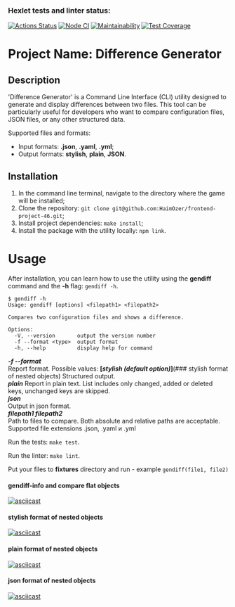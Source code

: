### Hexlet tests and linter status:

[![Actions Status](https://github.com/HaimOzer/frontend-project-46/actions/workflows/hexlet-check.yml/badge.svg)](https://github.com/HaimOzer/frontend-project-46/actions)
[![Node CI](https://github.com/HaimOzer/frontend-project-46/actions/workflows/main.yml/badge.svg)](https://github.com/HaimOzer/frontend-project-46/actions/workflows/main.yml)
[![Maintainability](https://api.codeclimate.com/v1/badges/6cccef303005f710685b/maintainability)](https://codeclimate.com/github/HaimOzer/frontend-project-46/maintainability)
[![Test Coverage](https://api.codeclimate.com/v1/badges/6cccef303005f710685b/test_coverage)](https://codeclimate.com/github/HaimOzer/frontend-project-46/test_coverage)

# Project Name: Difference Generator

## Description

'Difference Generator' is a Command Line Interface (CLI) utility designed to generate and display differences between two files. This tool can be particularly useful for developers who want to compare configuration files, JSON files, or any other structured data.

Supported files and formats:

- Input formats: **.json**, **.yaml**, **.yml**;
- Output formats: **stylish**, **plain**, **JSON**.

## Installation

1. In the command line terminal, navigate to the directory where the game will be installed;
2. Clone the repository: `git clone git@github.com:HaimOzer/frontend-project-46.git`;
3. Install project dependencies: `make install`;
4. Install the package with the utility locally: `npm link`.

# Usage

After installation, you can learn how to use the utility using the **gendiff** command and the **-h** flag: `gendiff -h`.

```
$ gendiff -h
Usage: gendiff [options] <filepath1> <filepath2>

Compares two configuration files and shows a difference.

Options:
  -V, --version       output the version number
  -f --format <type>  output format
  -h, --help          display help for command
```

**_-f --format_**  
 Report format. Possible values:
**[_stylish (default option)_]**(### stylish format of nested objects)
Structured output.  
**_plain_**
Report in plain text. List includes only changed, added or deleted keys, unchanged keys are skipped.  
**_json_**  
 Output in json format.  
**_filepath1 filepath2_**  
 Path to files to compare. Both absolute and relative paths are acceptable. Supported file extensions .json, .yaml и .yml

Run the tests: `make test`.

Run the linter: `make lint`.

Put your files to **fixtures** directory and run - example `gendiff(file1, file2)`

#### gendiff-info and compare flat objects

[![asciicast](https://asciinema.org/a/631850.svg)](https://asciinema.org/a/631850)

#### stylish format of nested objects

[![asciicast](https://asciinema.org/a/631852.svg)](https://asciinema.org/a/631852)

#### plain format of nested objects

[![asciicast](https://asciinema.org/a/631853.svg)](https://asciinema.org/a/631853)

#### json format of nested objects

[![asciicast](https://asciinema.org/a/631854.svg)](https://asciinema.org/a/631854)
